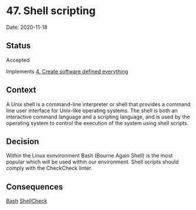 # 47. Shell scripting

Date: 2020-11-18

## Status

Accepted

Implements [4. Create software defined everything](0004-create-software-defined-everything.md)

## Context

A Unix shell is a command-line interpreter or shell that provides a command line user interface for Unix-like operating systems. The shell is both an interactive command language and a scripting language, and is used by the operating system to control the execution of the system using shell scripts.

## Decision

Within the Linux exnvironment Bash (Bourne Again Shell) is the most popular which will be used within our environment. Shell scripts should comply with the CheckCheck linter. 

## Consequences

[Bash](https://www.gnu.org/software/bash/)
[ShellCheck](https://www.shellcheck.net/)
